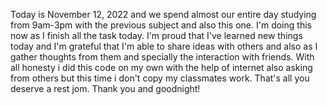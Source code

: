 Today is November 12, 2022 and we spend almost our entire day studying from 9am-3pm with the previous subject and also this one. I'm doing this now as I finish all the task today. I'm proud that I've learned new things today and I'm grateful that I'm able to share ideas with others and also as I gather thoughts from them and specially the interaction with friends. With all honesty i did this code on my own with the help of internet also asking from others but this time i don't copy my classmates work. That's all you deserve a rest jom. Thank you and goodnight!
